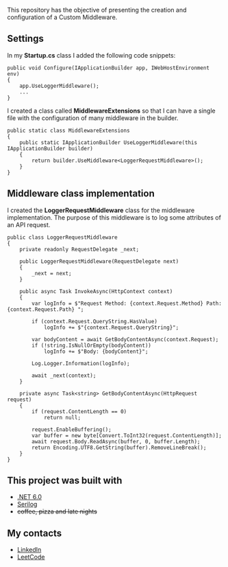 This repository has the objective of presenting the creation and configuration of a Custom Middleware.

## Settings

In my **Startup.cs** class I added the following code snippets:
   

    public void Configure(IApplicationBuilder app, IWebHostEnvironment env)
    {
	    app.UseLoggerMiddleware();
	    ...
    }
    
I created a class called **MiddlewareExtensions** so that I can have a single file with the configuration of many middleware in the builder.

    public static class MiddlewareExtensions
    {
        public static IApplicationBuilder UseLoggerMiddleware(this IApplicationBuilder builder)
        {
            return builder.UseMiddleware<LoggerRequestMiddleware>();
        }
    }

## Middleware class implementation
I created the **LoggerRequestMiddleware** class for the middleware implementation. The purpose of this middleware is to log some attributes of an API request.

    public class LoggerRequestMiddleware
    {
        private readonly RequestDelegate _next;

        public LoggerRequestMiddleware(RequestDelegate next)
        {
            _next = next;
        }

        public async Task InvokeAsync(HttpContext context)
        {
            var logInfo = $"Request Method: {context.Request.Method} Path: {context.Request.Path} ";

            if (context.Request.QueryString.HasValue)
                logInfo += $"{context.Request.QueryString}";

            var bodyContent = await GetBodyContentAsync(context.Request);
            if (!string.IsNullOrEmpty(bodyContent))
                logInfo += $"Body: {bodyContent}";

            Log.Logger.Information(logInfo);

            await _next(context);
        }

        private async Task<string> GetBodyContentAsync(HttpRequest request)
        {
            if (request.ContentLength == 0)
                return null;

            request.EnableBuffering();
            var buffer = new byte[Convert.ToInt32(request.ContentLength)];
            await request.Body.ReadAsync(buffer, 0, buffer.Length);
            return Encoding.UTF8.GetString(buffer).RemoveLineBreak();
        }
    }





## This project was built with
* [.NET 6.0](https://dotnet.microsoft.com/en-us/download/dotnet/6.0)
* [Serilog](https://serilog.net/)
* ~~coffee, pizza and late nights~~

## My contacts
* [LinkedIn](https://www.linkedin.com/in/henry-saldanha-3b930b98/)
* [LeetCode](https://leetcode.com/user5265z/)